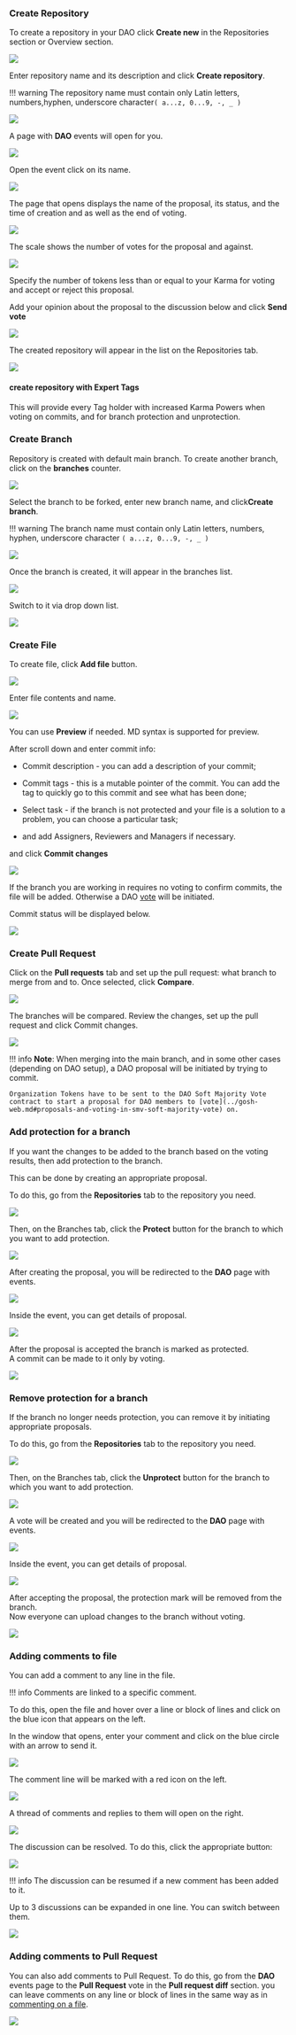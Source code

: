 

<!-- ## __Working with Repository__ -->



### __Create Repository__


To create a repository in your DAO click **Create new** in the Repositories section or Overview section.​

![](../../images/gosh_web_Create_Repo_01_new_repo.jpg)

Enter repository name and its description and click **Create repository**.

!!! warning
    The repository name must contain only Latin letters, numbers,hyphen, underscore character`( a...z, 0...9, -, _ )`

![](../../images/gosh_web_Create_Repo_02_name_repo.jpg)

A page with **DAO** events will open for you.

![](../../images/gosh_web_Create_Repo_03_event_create_repo.jpg)

Open the event click on its name.

![](../../images/gosh_web_Event_02_all.jpg)

The page that opens displays the name of the proposal, its status, and the time of creation and as well as the end of voting.

![](../../images/gosh_web_Event_03_status_time_details.jpg)

The scale shows the number of votes for the proposal and against.

![](../../images/gosh_web_Event_04_result.jpg)

Specify the number of tokens less than or equal to your Karma for voting and accept or reject this proposal.

Add your opinion about the proposal to the discussion below and click **Send vote**

![](../../images/gosh_web_Event_05_vote.jpg)

The created repository will appear in the list on the Repositories tab.

![](../../images/gosh_web_Create_Repo_04_repo_created.jpg)


#### __create repository with Expert Tags__

This will provide every Tag holder with increased Karma Powers when voting on commits, and for branch protection and unprotection.



### __​Create Branch__


Repository is created with default main branch. To create another branch, click on the **branches** counter.​

![](../../images/gosh_web_Create_branch_01.jpg)


Select the branch to be forked, enter new branch name, and click​ **Create branch**.

!!! warning
    The branch name must contain only Latin letters, numbers, hyphen, underscore character `( a...z, 0...9, -, _ )`

![](../../images/gosh_web_Create_branch_02_name.jpg)

Once the branch is created, it will appear in the branches list.

![](../../images/gosh_web_Create_branch_03_list_dranches.jpg)

Switch to it via drop down list.

![](../../images/gosh_web_Create_branch_04_switch_branches.jpg)


### __Create File__


To create file, click **Add file** button.

![](../../images/gosh_web_Create_file_01_new_file.jpg)

Enter file contents and name.

![](../../images/gosh_web_Create_file_02_name_contents.jpg)

You can use **Preview** if needed. MD syntax is supported for preview.

After scroll down and enter commit info:

* Commit description - you can add a description of your commit;

* Commit tags - this is a mutable pointer of the commit. You can add the tag to quickly go to this commit and see what has been done;

* Select task - if the branch is not protected and your file is a solution to a problem, you can choose a particular task;

* and add Assigners, Reviewers and Managers if necessary.


 and click **Commit changes**

![](../../images/gosh_web_Create_file_03_commit_data.jpg)

If the branch you are working in requires no voting to confirm commits, the file will be added. Otherwise a DAO [vote](../gosh-web.md#proposals-and-voting-in-smv-soft-majority-vote) will be initiated.

<!-- TODO
If the branch is protect -->

Commit status will be displayed below.

![](../../images/gosh_web_Create_file_04_proces_create_file.jpg)


### __Create Pull Request__


Click on the **Pull requests** tab and set up the pull request: what branch to merge from and to. Once selected, click **Compare**.

![](../../images/gosh_web_Create_PR_01.jpg)

The branches will be compared. Review the changes, set up the pull request and click Commit changes.

![](../../images/gosh_web_Create_PR_02_comparing.jpg)


!!! info
    **Note**: When merging into the main branch, and in some other cases (depending on DAO setup), a DAO proposal will be initiated by trying to commit.

    Organization Tokens have to be sent to the DAO Soft Majority Vote contract to start a proposal for DAO members to [vote](../gosh-web.md#proposals-and-voting-in-smv-soft-majority-vote) on.


### __Add protection for a branch__


If you want the changes to be added to the branch based on the voting results, then add protection to the branch.

This can be done by creating an appropriate proposal.

To do this, go from the **Repositories** tab to the repository you need.

![](../../images/gosh_web_Protect_branch_01_repos.jpg)

Then, on the Branches tab, click the **Protect** button for the branch to which you want to add protection.

![](../../images/gosh_web_Protect_branch_02_branches.jpg)

After creating the proposal, you will be redirected to the **DAO** page with events.

![](../../images/gosh_web_Protect_branch_03_events.jpg)

Inside the event, you can get details of proposal.

![](../../images/gosh_web_Protect_branch_04_details_proposal.jpg)

After the proposal is accepted the branch is marked as protected.  
A commit can be made to it only by voting.

![](../../images/gosh_web_Protect_branch_05_branches_protect.jpg)

### __Remove protection for a branch__

If the branch no longer needs protection, you can remove it by initiating appropriate proposals.

To do this, go from the **Repositories** tab to the repository you need.

![](../../images/gosh_web_Protect_branch_01_repos.jpg)

Then, on the Branches tab, click the **Unprotect** button for the branch to which you want to add protection.

![](../../images/gosh_web_Protect_branch_remove_01_branches.jpg)

A vote will be created and you will be redirected to the **DAO** page with events.

![](../../images/gosh_web_Protect_branch_remove_02_event.jpg)

Inside the event, you can get details of proposal.

![](../../images/gosh_web_Protect_branch_remove_03_details_proposal.jpg)

After accepting the proposal, the protection mark will be removed from the branch.  
Now everyone can upload changes to the branch without voting.

![](../../images/gosh_web_Protect_branch_remove_04_branch_unprotect.jpg)


### __Adding comments to file__

You can add a comment to any line in the file.

!!! info
    Comments are linked to a specific comment.


To do this, open the file and hover over a line or block of lines and click on the blue icon that appears on the left.

In the window that opens, enter your comment and click on the blue circle with an arrow to send it.

![](../../images/gosh_web_Comments_01.jpg)

The comment line will be marked with a red icon on the left.

![](../../images/gosh_web_Comments_02.jpg)

A thread of comments and replies to them will open on the right.

![](../../images/gosh_web_Comments_03.jpg)

The discussion can be resolved. To do this, click the appropriate button:

![](../../images/gosh_web_Comments_04_resolve.jpg)

!!! info
    The discussion can be resumed if a new comment has been added to it.

Up to 3 discussions can be expanded in one line.
You can switch between them.

![](../../images/gosh_web_Comments_05_more_comments.jpg)


### __Adding comments to Pull Request__

You can also add comments to Pull Request.
To do this, go from the **DAO** events page to the **Pull Request** vote in the **Pull request diff** section.
you can leave comments on any line or block of lines in the same way as in [commenting on a file](../gosh-web.md#adding-comments-to-file).

![](../../images/gosh_web_Comments_06_for_PR.jpg)
